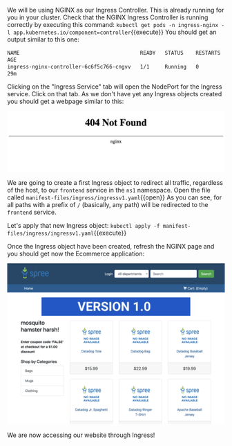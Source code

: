 We will be using NGINX as our Ingress Controller. This is already running for you in your cluster. Check that the NGINX Ingress Controller is running correctly by executing this command: `kubectl get pods -n ingress-nginx -l app.kubernetes.io/component=controller`{{execute}} You should get an output similar to this one:

```
NAME                                       READY   STATUS    RESTARTS   AGE
ingress-nginx-controller-6c6f5c766-cngvv   1/1     Running   0          29m
```

Clicking on the "Ingress Service" tab will open the NodePort for the Ingress service. Click on that tab. As we don't have yet any Ingress objects created you should get a webpage similar to this:

![Screenshot of NGINX 404](./assets/nginx_404.png)

We are going to create a first Ingress object to redirect all traffic, regardless of the host, to our `frontend` service in the `ns1` namespace. Open the file called `manifest-files/ingress/ingressv1.yaml`{{open}} As you can see, for all paths with a prefix of `/` (basically, any path) will be redirected to the `frontend` service.

Let's apply that new Ingress object: `kubectl apply -f manifest-files/ingress/ingressv1.yaml`{{execute}}

Once the Ingress object have been created, refresh the NGINX page and you should get now the Ecommerce application:

![Screenshot of Ecommerce app](./assets/app.png)

We are now accessing our website through Ingress!
